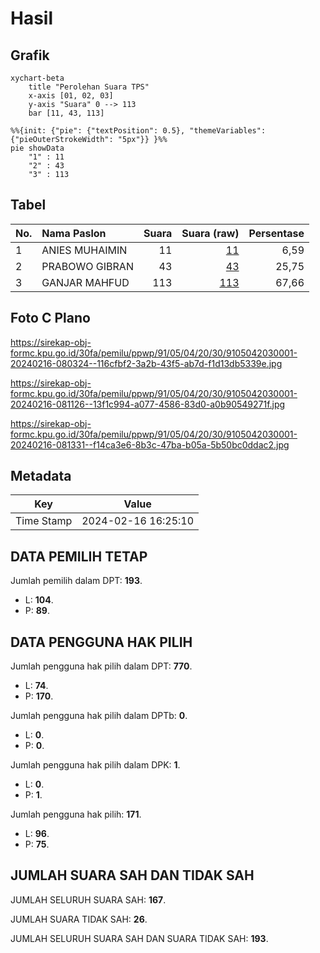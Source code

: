 # Hasil

## Grafik

```mermaid
xychart-beta
    title "Perolehan Suara TPS"
    x-axis [01, 02, 03]
    y-axis "Suara" 0 --> 113
    bar [11, 43, 113]
```

```mermaid
%%{init: {"pie": {"textPosition": 0.5}, "themeVariables": {"pieOuterStrokeWidth": "5px"}} }%%
pie showData
    "1" : 11
    "2" : 43
    "3" : 113
```

## Tabel

| No. | Nama Paslon    | Suara | Suara (raw) | Persentase |
|:--- |:-------------- | -----:| -----------:| ----------:|
| 1   | ANIES MUHAIMIN | 11    | [11][p-1]   | 6,59       |
| 2   | PRABOWO GIBRAN | 43    | [43][p-2]   | 25,75      |
| 3   | GANJAR MAHFUD  | 113   | [113][p-3]  | 67,66      |


[p-1]: https://github.com/gigit-pemilu/pemilu-2024-91-papua/blob/main/pilpres/hitung-suara/sub/91-papua/sub/05-kepulauan-yapen/sub/04-angkaisera/sub/2030-roipi-dua/sub/001-tps/sub/paslon-1.txt
[p-2]: https://github.com/gigit-pemilu/pemilu-2024-91-papua/blob/main/pilpres/hitung-suara/sub/91-papua/sub/05-kepulauan-yapen/sub/04-angkaisera/sub/2030-roipi-dua/sub/001-tps/sub/paslon-2.txt
[p-3]: https://github.com/gigit-pemilu/pemilu-2024-91-papua/blob/main/pilpres/hitung-suara/sub/91-papua/sub/05-kepulauan-yapen/sub/04-angkaisera/sub/2030-roipi-dua/sub/001-tps/sub/paslon-3.txt

## Foto C Plano

https://sirekap-obj-formc.kpu.go.id/30fa/pemilu/ppwp/91/05/04/20/30/9105042030001-20240216-080324--116cfbf2-3a2b-43f5-ab7d-f1d13db5339e.jpg

https://sirekap-obj-formc.kpu.go.id/30fa/pemilu/ppwp/91/05/04/20/30/9105042030001-20240216-081126--13f1c994-a077-4586-83d0-a0b90549271f.jpg

https://sirekap-obj-formc.kpu.go.id/30fa/pemilu/ppwp/91/05/04/20/30/9105042030001-20240216-081331--f14ca3e6-8b3c-47ba-b05a-5b50bc0ddac2.jpg


## Metadata

| Key        | Value               |
| ---------- | ------------------- |
| Time Stamp | 2024-02-16 16:25:10 |


## DATA PEMILIH TETAP

Jumlah pemilih dalam DPT: **193**.
 * L: **104**.
 * P: **89**.

## DATA PENGGUNA HAK PILIH

Jumlah pengguna hak pilih dalam DPT: **770**.
 * L: **74**.
 * P: **170**.

Jumlah pengguna hak pilih dalam DPTb: **0**.
 * L: **0**.
 * P: **0**.

Jumlah pengguna hak pilih dalam DPK: **1**.
 * L: **0**.
 * P: **1**.

Jumlah pengguna hak pilih: **171**.
 * L: **96**.
 * P: **75**.

## JUMLAH SUARA SAH DAN TIDAK SAH

JUMLAH SELURUH SUARA SAH: **167**.

JUMLAH SUARA TIDAK SAH: **26**.

JUMLAH SELURUH SUARA SAH DAN SUARA TIDAK SAH: **193**.


